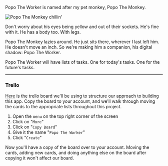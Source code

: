 Popo The Worker is named after my pet monkey, Popo The Monkey.

![Popo The Monkey chillin'](https://imgur.com/x6LAypH.jpg)

Don't worry about his eyes being yellow and out of their sockets. He's fine with it. He has a body too. With legs.

Popo The Monkey lazies around. He just sits there, wherever I last left him. He doesn't move an inch. So we're making him a companion, his digital shadow: Popo The Worker.

Popo The Worker will have lists of tasks. One for today's tasks. One for the future's tasks.

---

### Trello

[Here](https://trello.com/b/xnQXcNSK/popo-the-worker) is the trello board we'll be using to structure our approach to building this app. Copy the board to your account, and we'll walk through moving the cards to the appropriate lists throughout this project.

1. Open the `menu` on the top right corner of the screen
2. Click on "`More`"
3. Click on "`Copy Board`"
4. Give it the name "`Popo The Worker`"
5. Click "`Create`"

Now you'll have a copy of the board over to your account. Moving the cards, adding new cards, and doing anything else on the board after copying it won't affect our board.
